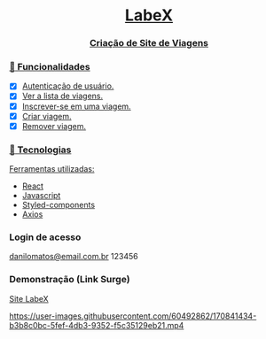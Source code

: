<h1 align="center"> <a href='http://ten-juice.surge.sh/'>
  LabeX 
 </h1>
<div align="center"> 
  
  ### Criação de Site de Viagens
  
</div>

### :iphone: Funcionalidades

- [x] Autenticação de usuário.
- [x] Ver a lista de viagens.
- [x] Inscrever-se em uma viagem.
- [x] Criar viagem.
- [x] Remover viagem.

### :wrench: Tecnologias
<p>Ferramentas utilizadas:</p>

- [React](https://pt-br.reactjs.org/)
- [Javascript](https://www.javascript.com/)
- [Styled-components](https://styled-components.com/)
- [Axios](https://axios-http.com/docs/intro)

### Login de acesso
danilomatos@email.com.br
123456

### Demonstração (Link Surge) 
[Site LabeX](http://ten-juice.surge.sh/)

https://user-images.githubusercontent.com/60492862/170841434-b3b8c0bc-5fef-4db3-9352-f5c35129eb21.mp4



